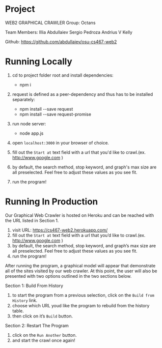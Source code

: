 # Project
WEB2 GRAPHICAL CRAWLER
Group: Octans

Team Members:
Illia Abdullaiev
Sergio Pedroza
Andrius V Kelly

Github: https://github.com/abdullaiev/osu-cs467-web2

# Running Locally

1. cd to project folder root and install dependencies:
     * npm i

2. request is defined as a peer-dependency and thus has to be installed separately:
     * npm install --save request
     * npm install --save request-promise

3. run node server:
     * node app.js

4. open `localhost:3000` in your browser of choice.
5. fill out the `Start at` text field with a url that you'd like to crawl.(ex. http://www.google.com )
6. by default, the search method, stop keyword, and graph's max size are all preselected. Feel free to adjust these values as you see fit.
7. run the program!

# Running In Production
Our Graphical Web Crawler is hosted on Heroku and can be reached with the URL listed in
Section 1.

1. visit URL: https://cs467-web2.herokuapp.com/
2. fill out the `Start at` text field with a url that you’d like to crawl.(ex. http://www.google.com )
3. by default, the search method, stop keyword, and graph’s max size are all preselected. Feel free to adjust these values as you see fit.
4. run the program!

After running the program, a graphical model will appear that demonstrate all of the sites
visited by our web crawler. At this point, the user will also be presented with two options
outlined in the two sections below.

Section 1: Build From History
1. to start the program from a previous selection, click on the `Build from History` link.
2. choose which URL youd like the program to rebuild from the history table.
3. then click on it’s `Build` button.

Section 2: Restart The Program
1. click on the `Run Another` button.
2. and start the crawl once again!